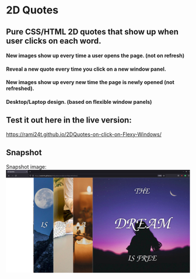 # 2D Quotes

## Pure CSS/HTML 2D quotes that show up when user clicks on each word.

#### New images show up every time a user opens the page. (not on refresh)

#### Reveal a new quote every time you click on a new window panel. 

#### New images show up every new time the page is newly opened (not refreshed).

#### Desktop/Laptop design. (based on flexible window panels)

## Test it out here in the live version:

https://rami24t.github.io/2DQuotes-on-click-on-Flexy-Windows/

## Snapshot

Snapshot  image:
<img title="Snapshot" alt="Snapshot  image" src="/Screenshot from 2022-06-09 09-43-37.jpg">
